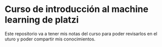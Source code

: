# Curso de introducción al machine learning de platzi
Este repositorio va a tener mis notas del curso para poder revisarlos en el uturo y poder compartir mis conocimientos.
